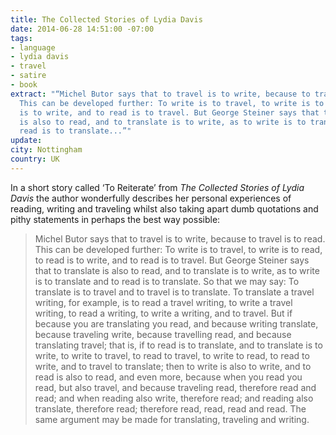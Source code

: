 ```yaml
---
title: The Collected Stories of Lydia Davis
date: 2014-06-28 14:51:00 -07:00
tags:
- language
- lydia davis
- travel
- satire
- book
extract: "“Michel Butor says that to travel is to write, because to travel is to read.
  This can be developed further: To write is to travel, to write is to read, to read
  is to write, and to read is to travel. But George Steiner says that to translate
  is also to read, and to translate is to write, as to write is to translate and to
  read is to translate...”"
update: 
city: Nottingham
country: UK
---
```


In a short story called ‘To Reiterate’ from *The Collected Stories of Lydia Davis* the author wonderfully describes her personal experiences of reading, writing and traveling whilst also taking apart dumb quotations and pithy statements in perhaps the best way possible:

> Michel Butor says that to travel is to write, because to travel is to read. This can be developed further: To write is to travel, to write is to read, to read is to write, and to read is to travel. But George Steiner says that to translate is also to read, and to translate is to write, as to write is to translate and to read is to translate. So that we may say: To translate is to travel and to travel is to translate. To translate a travel writing, for example, is to read a travel writing, to write a travel writing, to read a writing, to write a writing, and to travel. But if because you are translating you read, and because writing translate, because traveling write, because travelling read, and because translating travel; that is, if to read is to translate, and to translate is to write, to write to travel, to read to travel, to write to read, to read to write, and to travel to translate; then to write is also to write, and to read is also to read, and even more, because when you read you read, but also travel, and because traveling read, therefore read and read; and when reading also write, therefore read; and reading also translate, therefore read; therefore read, read, read and read. The same argument may be made for translating, traveling and writing.
